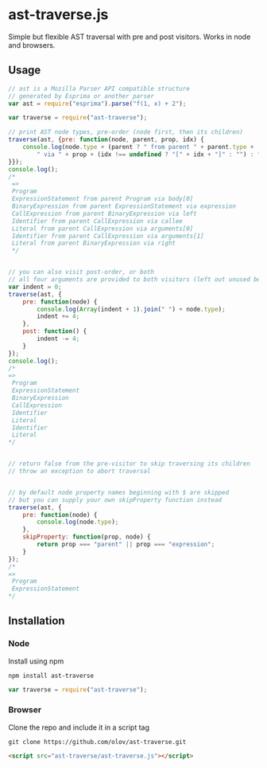 # ast-traverse.js
Simple but flexible AST traversal with pre and post visitors.
Works in node and browsers.



## Usage
```javascript
// ast is a Mozilla Parser API compatible structure
// generated by Esprima or another parser
var ast = require("esprima").parse("f(1, x) + 2");

var traverse = require("ast-traverse");

// print AST node types, pre-order (node first, then its children)
traverse(ast, {pre: function(node, parent, prop, idx) {
    console.log(node.type + (parent ? " from parent " + parent.type +
        " via " + prop + (idx !== undefined ? "[" + idx + "]" : "") : ""));
}});
console.log();
/*
 =>
 Program
 ExpressionStatement from parent Program via body[0]
 BinaryExpression from parent ExpressionStatement via expression
 CallExpression from parent BinaryExpression via left
 Identifier from parent CallExpression via callee
 Literal from parent CallExpression via arguments[0]
 Identifier from parent CallExpression via arguments[1]
 Literal from parent BinaryExpression via right
 */


// you can also visit post-order, or both
// all four arguments are provided to both visitors (left out unused below)
var indent = 0;
traverse(ast, {
    pre: function(node) {
        console.log(Array(indent + 1).join(" ") + node.type);
        indent += 4;
    },
    post: function() {
        indent -= 4;
    }
});
console.log();
/*
=>
 Program
 ExpressionStatement
 BinaryExpression
 CallExpression
 Identifier
 Literal
 Identifier
 Literal
*/


// return false from the pre-visitor to skip traversing its children
// throw an exception to abort traversal


// by default node property names beginning with $ are skipped
// but you can supply your own skipProperty function instead
traverse(ast, {
    pre: function(node) {
        console.log(node.type);
    },
    skipProperty: function(prop, node) {
        return prop === "parent" || prop === "expression";
    }
});
/*
=>
 Program
 ExpressionStatement
*/
```



## Installation

### Node
Install using npm

    npm install ast-traverse

```javascript
var traverse = require("ast-traverse");
```

### Browser
Clone the repo and include it in a script tag

    git clone https://github.com/olov/ast-traverse.git

```html
<script src="ast-traverse/ast-traverse.js"></script>
```
